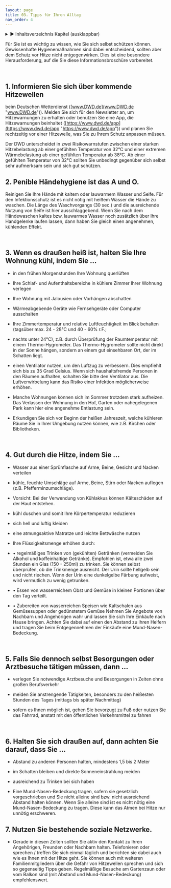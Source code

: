 ```yaml
---
layout: page
title: 03. Tipps für Ihren Alltag
nav_order: 4
---
```

 
<details markdown="block"> 
  <summary> 
      &#9658; Inhaltsverzeichnis Kapitel (ausklappbar) 
  </summary>
 
1. TOC
{:toc}
 </details>
 
   <p></p>
 
 
Für Sie ist es wichtig zu wissen, wie Sie sich selbst schützen können.
Gewissenhafte Hygienemaßnahmen sind dabei entscheidend, sollten aber dem
Schutz vor Hitze nicht entgegenwirken. Dies ist eine besondere
Herausforderung, auf die Sie diese Informationsbroschüre vorbereitet.

 

## 1\. Informieren Sie sich über kommende Hitzewellen

beim Deutschen Wetterdienst ([www.DWD.de](www.DWD.de "www.DWD.de")).
Melden Sie sich für den Newsletter an, um Hitzewarnungen zu erhalten
oder benutzen Sie eine App, die Hitzewarnungen beinhaltet
([https://www.dwd.de/app](https://www.dwd.de/app "https://www.dwd.de/app"))
und planen Sie rechtzeitig vor einer Hitzewelle, was Sie zu Ihrem Schutz
anpassen müssen.

Der DWD unterscheidet in zwei Risikowarnstufen zwischen einer starken
Hitzebelastung ab einer gefühlten Temperatur von 32°C und einer
extremen Wärmebelastung ab einer gefühlten Temperatur ab 38°C. Ab einer
gefühlten Temperatur von 32°C sollten Sie unbedingt gegenüber sich
selbst sehr aufmerksam sein und sich gut schützen. 

## 2\. Penible Händehygiene ist das A und O.

Reinigen Sie Ihre Hände mit kaltem oder lauwarmem Wasser und Seife. Für
den Infektionsschutz ist es nicht nötig mit heißem Wasser die Hände zu
waschen. Die Länge des Waschvorgangs (30 sec.) und die ausreichende
Nutzung von Seife ist hier ausschlaggebend. Wenn Sie nach dem
Händewaschen kaltes bzw. lauwarmes Wasser noch zusätzlich über Ihre
Handgelenke laufen lassen, dann haben Sie gleich einen angenehmen,
kühlenden Effekt.

 

## 3\. Wenn es draußen heiß ist, halten Sie Ihre Wohnung kühl, indem Sie …

  - in den frühen Morgenstunden Ihre Wohnung querlüften

  - Ihre Schlaf- und Aufenthaltsbereiche in kühlere Zimmer Ihrer
    Wohnung verlegen

  - Ihre Wohnung mit Jalousien oder Vorhängen abschatten

  - Wärmeabgebende Geräte wie Fernsehgeräte oder Computer ausschalten

  - Ihre Zimmertemperatur und relative Luftfeuchtigkeit im Blick
    behalten (tagsüber max. 24 - 28°C und 40 - 60% r.F.;

  - nachts unter 24°C), z.B. durch Überprüfung der Raumtemperatur mit
    einem Thermo-Hygrometer. Das Thermo-Hygrometer sollte nicht direkt
    in der Sonne hängen, sondern an einem gut einsehbaren Ort, der im
    Schatten liegt.

  - einen Ventilator nutzen, um den Luftzug zu verbessern. Dies
    empfiehlt sich bis zu 35 Grad Celsius. Wenn sich haushaltsfremde
    Personen in den Räumen aufhalten, schalten Sie bitte den Ventilator
    aus. Die Luftverwirbelung kann das Risiko einer Infektion
    möglicherweise erhöhen.

  - Manche Wohnungen können sich im Sommer trotzdem stark aufheizen. Das
    Verlassen der Wohnung in den Hof, Garten oder nahegelegenen Park
    kann hier eine angenehme Entlastung sein.

  - Erkundigen Sie sich vor Beginn der heißen Jahreszeit, welche
    kühleren Räume Sie in Ihrer Umgebung nutzen können, wie z.B.
    Kirchen oder Bibliotheken.

 

## 4\. Gut durch die Hitze, indem Sie …

  - Wasser aus einer Sprühflasche auf Arme, Beine, Gesicht und Nacken
    verteilen

  - kühle, feuchte Umschläge auf Arme, Beine, Stirn oder Nacken
    auflegen (z.B. Pfefferminzumschläge).

  - Vorsicht: Bei der Verwendung von Kühlakkus können Kälteschäden auf
    der Haut entstehen.

  - kühl duschen und somit Ihre Körpertemperatur reduzieren

  - sich hell und luftig kleiden

  - eine atmungsaktive Matratze und leichte Bettwäsche nutzen

  - Ihre Flüssigkeitsmenge erhöhen durch:

<!-- end list -->

  - • regelmäßiges Trinken von (gekühlten) Getränken (vermeiden Sie
    Alkohol und koffeinhaltige Getränke). Empfohlen ist, etwa alle zwei
    Stunden ein Glas (150 - 250ml) zu trinken. Sie können selbst
    überprüfen, ob die Trinkmenge ausreicht. Der Urin sollte hellgelb
    sein und nicht riechen. Wenn der Urin eine dunkelgelbe Färbung
    aufweist, wird vermutlich zu wenig getrunken.

  - • Essen von wasserreichem Obst und Gemüse in kleinen Portionen
    über den Tag verteilt.

  - • Zubereiten von wasserreichen Speisen wie Kaltschalen aus
    Gemüsesuppen oder gedünstetem Gemüse Nehmen Sie Angebote von
    Nachbarn und Angehörigen wahr und lassen Sie sich Ihre Einkäufe nach
    Hause bringen. Achten Sie dabei auf einen den Abstand zu Ihren
    Helfern und tragen Sie beim Entgegennehmen der Einkäufe eine
    Mund-Nasen-Bedeckung.

 

## 5\. Falls Sie dennoch selbst Besorgungen oder Arztbesuche tätigen müssen, dann ...

  - verlegen Sie notwendige Arztbesuche und Besorgungen in Zeiten ohne
    großen Berufsverkehr

  - meiden Sie anstrengende Tätigkeiten, besonders zu den heißesten
    Stunden des Tages (mittags bis später Nachmittag)

  - sofern es Ihnen möglich ist, gehen Sie bevorzugt zu Fuß oder nutzen
    Sie das Fahrrad, anstatt mit den öffentlichen Verkehrsmittel zu
    fahren

 

## 6\. Halten Sie sich draußen auf, dann achten Sie darauf, dass Sie …

  - Abstand zu anderen Personen halten, mindestens 1,5 bis 2 Meter

  - im Schatten bleiben und direkte Sonneneinstrahlung meiden

  - ausreichend zu Trinken bei sich haben

  - Eine Mund-Nasen-Bedeckung tragen, sofern sie gesetzlich
    vorgeschrieben und Sie nicht alleine sind bzw. nicht ausreichend
    Abstand halten können. Wenn Sie alleine sind ist es nicht nötig eine
    Mund-Nasen-Bedeckung zu tragen. Diese kann das Atmen bei Hitze nur
    unnötig erschweren. 

## 7\. Nutzen Sie bestehende soziale Netzwerke.

  - Gerade in diesen Zeiten sollten Sie aktiv den Kontakt zu Ihren
    Angehörigen, Freunden oder Nachbarn halten. Telefonieren oder
    sprechen / treffen Sie sich einmal täglich und berichten sie dabei
    auch wie es Ihnen mit der Hitze geht. Sie können auch mit weiteren
    Familienmitgliedern über die Gefahr von Hitzewellen sprechen und
    sich so gegenseitig Tipps geben. Regelmäßige Besuche am Gartenzaun
    oder vom Balkon sind (mit Abstand und Mund-Nasen-Bedeckung)
    empfehlenswert.

<div class="section fnlist" data-role="doc-footnotes">

</div>
